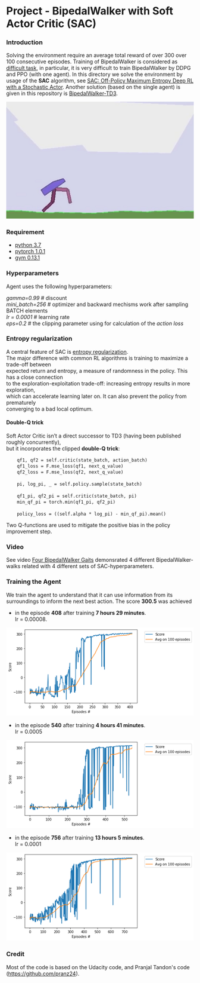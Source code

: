 # Project - BipedalWalker with Soft Actor Critic (SAC)


### Introduction

Solving the environment require an average total reward of over 300 over 100 consecutive episodes.
Training of BipedalWalker is considered as [difficult task](https://ctmakro.github.io/site/on_learning/rl/bipedal.html), in particular, it is very difficult to train BipedalWalker by DDPG and PPO (with one agent). In this directory we solve the environment 
by usage of the __SAC__ algorithm, see [SAC: Off-Policy Maximum Entropy Deep RL with a Stochastic Actor](https://arxiv.org/abs/1801.01290/). 
Another solution (based on the single agent) is given in this repository is
[BipedalWalker-TD3](https://github.com/Rafael1s/Deep-Reinforcement-Learning-Udacity/tree/master/BipedalWalker-TwinDelayed-DDPG%20(TD3)). 

![](images/bwalker_sac_08.png)

### Requirement

* [python 3.7](https://www.python.org) 
* [pytorch 1.0.1](https://pytorch.org/)
* [gym 0.13.1](https://github.com/openai/gym)
     
     
### Hyperparameters

Agent uses the following hyperparameters:

_gamma=0.99_ # discount    
_mini_batch=256_ # optimizer and backward mechisms work after sampling BATCH elements   
_lr = 0.0001_ # learning rate    
_eps=0.2_ # the clipping parameter using for calculation of the _action loss_   

### Entropy regularization

A central feature of SAC is [entropy regularization](https://spinningup.openai.com/en/latest/algorithms/sac.html).   
The major difference with common RL algorithms is training to maximize a trade-off between    
expected return and entropy, a measure of randomness in the policy. This has a close connection    
to the exploration-exploitation trade-off: increasing entropy results in more exploration,  
which can accelerate learning later on. It can also prevent the policy from prematurely    
converging to a bad local optimum.


#### Double-Q trick

Soft Actor Critic isn’t a direct successor to TD3 (having been published roughly concurrently),    
but it incorporates the clipped **double-Q trick**:    

        qf1, qf2 = self.critic(state_batch, action_batch) 
        qf1_loss = F.mse_loss(qf1, next_q_value) 
        qf2_loss = F.mse_loss(qf2, next_q_value) 
  
        pi, log_pi, _ = self.policy.sample(state_batch)

        qf1_pi, qf2_pi = self.critic(state_batch, pi)
        min_qf_pi = torch.min(qf1_pi, qf2_pi)

        policy_loss = ((self.alpha * log_pi) - min_qf_pi).mean() 
        
Two Q-functions are used to mitigate the positive bias in the policy improvement step.

### Video

See video [Four BipedalWalker Gaits](https://www.youtube.com/watch?v=PFixqZEYKh4) demonsrated 
4 different BipedalWalker-walks related with 4 different sets of SAC-hyperparameters.

### Training the Agent

We train the agent to understand that it can use information from its surroundings to inform the next best action. 
The score **300.5** was achieved 

* in the episode **408** after training  **7 hours 29 minutes**.    
   lr = 0.00008. 

![](images/plot_SAC_408episodes.png)


* in the episode **540** after training  **4 hours 41 minutes**.    
   lr = 0.0005

![](images/plot_SAC_540episodes.png)

* in the episode **756** after training  **13 hours 5 minutes**.    
   lr = 0.0001

![](images/plot_SAC_756episodes.png)


  
### Credit   

Most of the code is based on the Udacity code, and Pranjal Tandon's code (https://github.com/pranz24).
     
